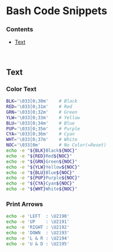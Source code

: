# Bash Code Snippets

### Contents
+ [Text](#text)
<br>

## Text

### Color Text
```bash
BLK='\033[0;30m'    # Black
RED='\033[0;31m'    # Red
GRN='\033[0;32m'    # Green
YLW='\033[0;33m'    # Yellow
BLU='\033[0;34m'    # Blue
PUP='\033[0;35m'    # Purple
CYA='\033[0;36m'    # Cyan
WHT='\033[0;37m'    # White
NOC='\033[0m'       # No Color(=Reset)
echo -e "${BLK}Black${NOC}"
echo -e "${RED}Red${NOC}"
echo -e "${GRN}Green${NOC}"
echo -e "${YLW}Yellow${NOC}"
echo -e "${BLU}Blue${NOC}"
echo -e "${PUP}Purple${NOC}"
echo -e "${CYA}Cyan${NOC}"
echo -e "${WHT}White${NOC}"
```

### Print Arrows
   
```bash
echo -e 'LEFT  : \U2190'
echo -e 'UP    : \U2191'
echo -e 'RIGHT : \U2192'
echo -e 'DOWN  : \U2193'
echo -e 'L & R : \U2194'
echo -e 'U & D : \U2195'
```
